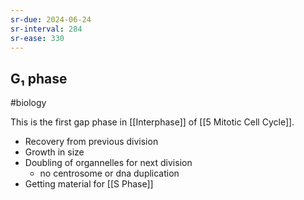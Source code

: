 ```yaml
---
sr-due: 2024-06-24
sr-interval: 284
sr-ease: 330
---
```

## G₁ phase
#biology 

This is the first gap phase in [[Interphase]] of [[5 Mitotic Cell Cycle]].
- Recovery from previous division
- Growth in size
- Doubling of organnelles for next division
	- no centrosome or dna duplication
- Getting material for [[S Phase]]